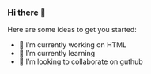 ### Hi there 👋



Here are some ideas to get you started:

- 🔭 I’m currently working on HTML
- 🌱 I’m currently learning 
- 👯 I’m looking to collaborate on guthub


